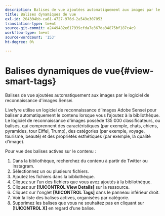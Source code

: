 ```yaml
---
description: Balises de vue ajoutées automatiquement aux images par le logiciel de reconnaissance d'images Sensei.
title: Balises dynamiques de vue
exl-id: 204394bb-ca61-4727-976d-2a549e307053
translation-type: tm+mt
source-git-commit: a2449482e617939cfda7e367da34875bf187c4c9
workflow-type: tm+mt
source-wordcount: '153'
ht-degree: 0%

---
```


# Balises dynamiques de vue{#view-smart-tags}

Balises de vue ajoutées automatiquement aux images par le logiciel de reconnaissance d&#39;images Sensei.

Livefyre utilise un logiciel de reconnaissance d’images Adobe Sensei pour baliser automatiquement le contenu lorsque vous l’ajoutez à la bibliothèque. Le logiciel de reconnaissance d&#39;images possède 135 000 classificateurs, ou balises, qui comprennent des caractéristiques (par exemple, chats, chiens, pyramides, tour Eiffel, Trump), des catégories (par exemple, voyage, tourisme, beauté) et des propriétés esthétiques (par exemple, la qualité d&#39;image).

Pour vue des balises actives sur le contenu :

1. Dans la bibliothèque, recherchez du contenu à partir de Twitter ou Instagram.
1. Sélectionnez un ou plusieurs fichiers.
1. Ajoutez les fichiers dans la bibliothèque.
1. Cliquez sur l’un des fichiers que vous avez ajoutés à la bibliothèque.
1. Cliquez sur **[!UICONTROL View Details]** sur la ressource.
1. Cliquez sur l&#39;onglet **[!UICONTROL Tags]** dans le panneau inférieur droit.
1. Voir la liste des balises actives, organisées par catégorie.
1. Supprimez les balises que vous ne souhaitez pas en cliquant sur **[!UICONTROL X]** en regard d’une balise.
